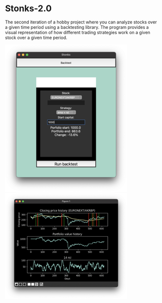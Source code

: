 # Stonks-2.0

The second iteration of a hobby project where you can analyze stocks over a given time period using a backtesting library.
The program provides a visual representation of how different trading strategies work on a given stock over a given time period.

<img src="./media/menu.png" width="400px"/>
<img src="./media/backtest-result.png" width="400px"/>
